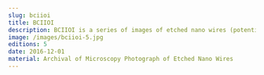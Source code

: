 ```yaml
---
slug: bciioi
title: BCIIOI
description: BCIIOI is a series of images of etched nano wires (potential uses include single neuron interfacing) captured through a microscope lens.
image: /images/bciioi-5.jpg
editions: 5
date: 2016-12-01
material: Archival of Microscopy Photograph of Etched Nano Wires
---
```

